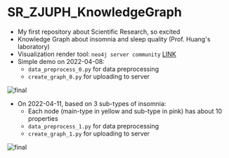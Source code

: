 # SR_ZJUPH_KnowledgeGraph

- My first repository about Scientific Research, so excited
- Knowledge Graph about insomnia and sleep quality (Prof. Huang's laboratory)
- Visualization render tool: `neo4j server community` [LINK](https://neo4j.com/)
- Simple demo on 2022-04-08: 
  - `data_preprocess_0.py` for data preprocessing
  - `create_graph_0.py` for uploading to server

![final](https://github.com/LeBronLiHD/SR_ZJUPH_KnowledgeGraph/blob/main/images/graph.svg)

- On 2022-04-11, based on 3 sub-types of insomnia:
  - Each node (main-type in yellow and sub-type in pink) has about 10 properties
  - `data_preprocess_1.py` for data preprocessing
  - `create_graph_1.py` for uploading to server

![final](https://github.com/LeBronLiHD/SR_ZJUPH_KnowledgeGraph/blob/main/images/graph_20220411.svg)

